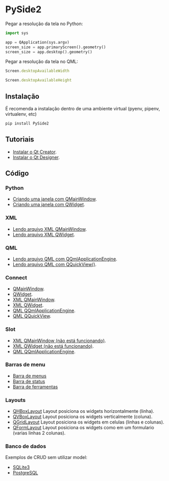 # PySide2

Pegar a resolução da tela no Python:

```python
import sys

app = QApplication(sys.argv)
screen_size = app.primaryScreen().geometry()
screen_size = app.desktop().geometry()
```

Pegar a resolução da tela no QML:

```qml
Screen.desktopAvailableWidth

Screen.desktopAvailableHeight
```

## Instalação

É recomenda a instalação dentro de uma ambiente virtual (pyenv, pipenv, virtualenv, etc)

```bash
pip install PySide2
```

## Tutoriais

- [Instalar o Qt Creator](./docs/install-qt-creator.md).
- [Instalar o Qt Designer](./docs/install-qt-designer.md).

## Código

### Python

- [Criando uma janela com QMainWindow](./src/mainwindow/MainWindow.py).
- [Criando uma janela com QWidget](./src/mainwindow/MainWidget.py).

### XML

- [Lendo arquivo XML QMainWindow](./src/mainwindow/xml-qmainwindow).
- [Lendo arquivo XML QWidget](./src/mainwindow/xml-qwidget).

### QML

- [Lendo arquivo QML com QQmlApplicationEngine](./src/mainwindow/qml-engine).
- [Lendo arquivo QML com QQuickView()](./src/mainwindow/qml-qquickview).

### Connect

- [QMainWindow](./src/signals-slots/MainWindow.py).
- [QWidget](./src/signals-slots/MainWidget.py).
- [XML QMainWindow](./src/signals-slots/xml-qmainwindow-connect).
- [XML QWidget](./src/signals-slots/xml-qwidget-connect).
- [QML QQmlApplicationEngine](./src/signals-slots/qml-engine-connect).
- [QML QQuickView](./src/signals-slots/qml-qquickview-connect).

### Slot

- [XML QMainWindow (não está funcionando)](./src/signals-slots/xml-qmainwindow-connect).
- [XML QWidget (não está funcionando)](./src/signals-slots/xml-qwidget-connect).
- [QML QQmlApplicationEngine](./src/signals-slots/qml-engine-slot).

### Barras de menu

- [Barra de menus](src/menus/menubar/MainWindow.py)
- [Barra de status](src/menus/statusbar/MainWindow.py)
- [Barra de ferramentas](src/menus/toolbar/MainWindow.py)

### Layouts

- [QHBoxLayout](./src/layouts/qhboxlayout.py) Layout posiciona os widgets horizontalmente (linha).
- [QVBoxLayout](./src/layouts/qvboxlayout.py) Layout posiciona os widgets verticalmente (coluna).
- [QGridLayout](./src/layouts/qgridlayout.py) Layout posiciona os widgets em celulas (linhas e colunas).
- [QFormLayout](./src/layouts/qformlayout.py) Layout posiciona os widgets como em um formulario (varias linhas 2 colunas).

### Banco de dados

Exemplos de CRUD sem utilizar model:

- [SQLite3](./src/database/db-sqlite/ConnectSQLite.py)
- [PostgreSQL](./src/database/db-postgres/ConnectPostgreSQL.py)
